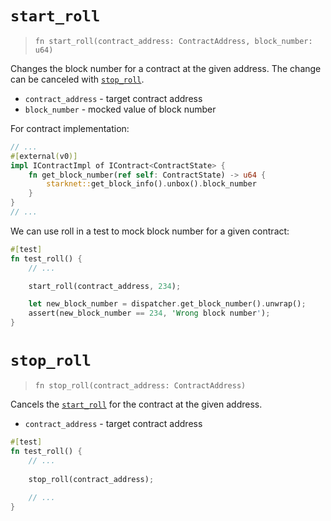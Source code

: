 # `start_roll`

> `fn start_roll(contract_address: ContractAddress, block_number: u64)`

Changes the block number for a contract at the given address.
The change can be canceled with [`stop_roll`](./stop_roll.md).

- `contract_address` - target contract address
- `block_number` - mocked value of block number

For contract implementation:

```rust
// ...
#[external(v0)]
impl IContractImpl of IContract<ContractState> {
    fn get_block_number(ref self: ContractState) -> u64 {
        starknet::get_block_info().unbox().block_number
    }
}
// ...
```

We can use roll in a test to mock block number for a given contract:

```rust
#[test]
fn test_roll() {
    // ...

    start_roll(contract_address, 234);

    let new_block_number = dispatcher.get_block_number().unwrap();
    assert(new_block_number == 234, 'Wrong block number');
}
```

# `stop_roll`

> `fn stop_roll(contract_address: ContractAddress)`

Cancels the [`start_roll`](./start_roll.md) for the contract at the given address.

- `contract_address` - target contract address

```rust
#[test]
fn test_roll() {
    // ...
    
    stop_roll(contract_address);
    
    // ...
}
```

